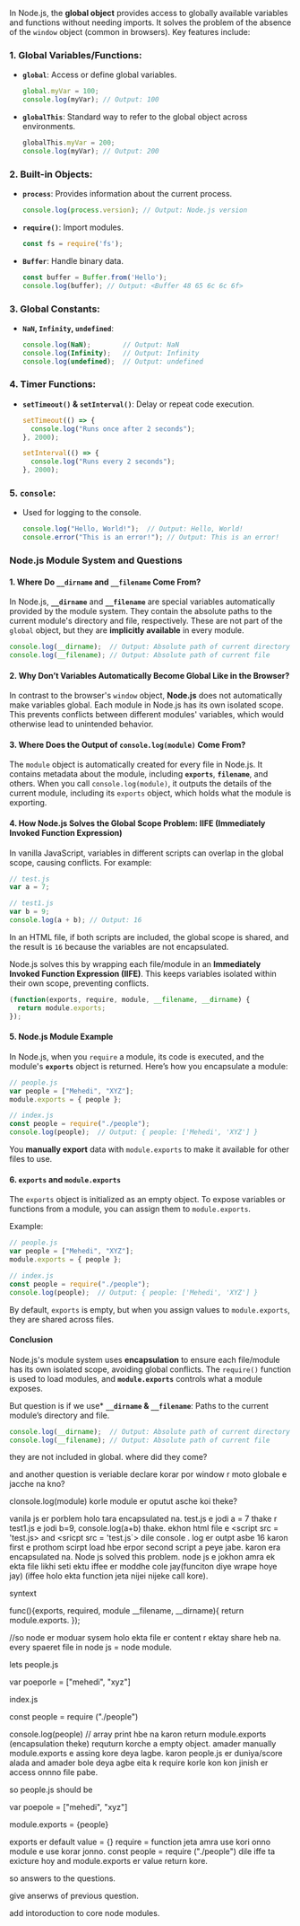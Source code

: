 In Node.js, the **global object** provides access to globally available variables and functions without needing imports. It solves the problem of the absence of the `window` object (common in browsers). Key features include:

### 1. **Global Variables/Functions**:

* **`global`**: Access or define global variables.

  ```javascript
  global.myVar = 100;
  console.log(myVar); // Output: 100
  ```
* **`globalThis`**: Standard way to refer to the global object across environments.

  ```javascript
  globalThis.myVar = 200;
  console.log(myVar); // Output: 200
  ```

### 2. **Built-in Objects**:

* **`process`**: Provides information about the current process.

  ```javascript
  console.log(process.version); // Output: Node.js version
  ```
* **`require()`**: Import modules.

  ```javascript
  const fs = require('fs');
  ```
* **`Buffer`**: Handle binary data.

  ```javascript
  const buffer = Buffer.from('Hello');
  console.log(buffer); // Output: <Buffer 48 65 6c 6c 6f>
  ```

### 3. **Global Constants**:

* **`NaN`, `Infinity`, `undefined`**:

  ```javascript
  console.log(NaN);        // Output: NaN
  console.log(Infinity);   // Output: Infinity
  console.log(undefined);  // Output: undefined
  ```

### 4. **Timer Functions**:

* **`setTimeout()` & `setInterval()`**: Delay or repeat code execution.

  ```javascript
  setTimeout(() => {
    console.log("Runs once after 2 seconds");
  }, 2000);

  setInterval(() => {
    console.log("Runs every 2 seconds");
  }, 2000);
  ```

### 5. **`console`**:

* Used for logging to the console.

  ```javascript
  console.log("Hello, World!");  // Output: Hello, World!
  console.error("This is an error!"); // Output: This is an error!
  ```
### Node.js Module System and Questions

#### 1. **Where Do `__dirname` and `__filename` Come From?**

In Node.js, **`__dirname`** and **`__filename`** are special variables automatically provided by the module system. They contain the absolute paths to the current module's directory and file, respectively. These are not part of the `global` object, but they are **implicitly available** in every module.

```javascript
console.log(__dirname);  // Output: Absolute path of current directory
console.log(__filename); // Output: Absolute path of current file
```

#### 2. **Why Don’t Variables Automatically Become Global Like in the Browser?**

In contrast to the browser's `window` object, **Node.js** does not automatically make variables global. Each module in Node.js has its own isolated scope. This prevents conflicts between different modules' variables, which would otherwise lead to unintended behavior.

#### 3. **Where Does the Output of `console.log(module)` Come From?**

The `module` object is automatically created for every file in Node.js. It contains metadata about the module, including **`exports`**, **`filename`**, and others. When you call `console.log(module)`, it outputs the details of the current module, including its `exports` object, which holds what the module is exporting.

#### 4. **How Node.js Solves the Global Scope Problem: IIFE (Immediately Invoked Function Expression)**

In vanilla JavaScript, variables in different scripts can overlap in the global scope, causing conflicts. For example:

```javascript
// test.js
var a = 7;

// test1.js
var b = 9;
console.log(a + b); // Output: 16
```

In an HTML file, if both scripts are included, the global scope is shared, and the result is `16` because the variables are not encapsulated.

Node.js solves this by wrapping each file/module in an **Immediately Invoked Function Expression (IIFE)**. This keeps variables isolated within their own scope, preventing conflicts.

```javascript
(function(exports, require, module, __filename, __dirname) {
  return module.exports;
});
```

#### 5. **Node.js Module Example**

In Node.js, when you `require` a module, its code is executed, and the module's **`exports`** object is returned. Here’s how you encapsulate a module:

```javascript
// people.js
var people = ["Mehedi", "XYZ"];
module.exports = { people };

// index.js
const people = require("./people");
console.log(people);  // Output: { people: ['Mehedi', 'XYZ'] }
```

You **manually export** data with `module.exports` to make it available for other files to use.

#### 6. **`exports` and `module.exports`**

The `exports` object is initialized as an empty object. To expose variables or functions from a module, you can assign them to `module.exports`.

Example:

```javascript
// people.js
var people = ["Mehedi", "XYZ"];
module.exports = { people };

// index.js
const people = require("./people");
console.log(people);  // Output: { people: ['Mehedi', 'XYZ'] }
```

By default, `exports` is empty, but when you assign values to `module.exports`, they are shared across files.

#### Conclusion

Node.js's module system uses **encapsulation** to ensure each file/module has its own isolated scope, avoiding global conflicts. The `require()` function is used to load modules, and **`module.exports`** controls what a module exposes.


But question is if we use* **`__dirname` & `__filename`**: Paths to the current module’s directory and file.

  ```javascript
  console.log(__dirname);  // Output: Absolute path of current directory
  console.log(__filename); // Output: Absolute path of current file
  ```
they are not included in global. where did they come?

and another question is veriable declare korar por window r moto globale e jacche na kno?


clonsole.log(module) korle module er oputut asche koi theke?

vanila js er porblem holo tara encapsulated na.  test.js e jodi a = 7 thake r test1.js e jodi b=9, console.log(a+b) thake. ekhon html file e <script src = 'test.js> and <sricpt src = 'test.js`> dile console . log er outpt asbe 16 karon first e prothom scirpt load hbe erpor second script a peye jabe. karon era encapsulated na. 
Node js solved this problem. node js e jokhon amra ek ekta file likhi seti ektu iffee er moddhe cole jay(funciton diye wrape hoye jay) (iffee holo ekta function jeta nijei nijeke call kore).

syntext

func(){exports, required, module __filename, __dirname){
return module.exports.
});

//so node er moduar sysem holo ekta file er content r ektay share heb na. every spaeret file in node js = node module.


lets people.js

var poeporle = ["mehedi", "xyz"]


index.js 

const people = require ("./people")


console.log(people) // array print hbe na karon return module.exports (encapsulation theke) requturn korche a empty object. amader manually module.exports e assing kore deya lagbe. karon people.js er duniya/score alada and amader bole deya agbe eita k require korle kon kon jinish er access onnno file pabe.


so people.js should be 

var poepole = ["mehedi", "xyz"] 

module.exports = {people}

exports er default value = {}
require = function jeta amra use kori onno module e use korar jonno. const people = require ("./people")
 dile iffe ta exicture hoy and module.exports er value return kore.

so answers to the questions. 

give anserws of previous question.

add intoroduction to core node modules.
